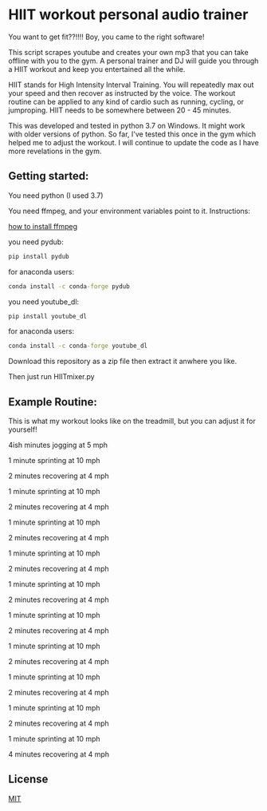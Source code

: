 # HIIT workout personal audio trainer

You want to get fit??!!!! Boy, you came to the right software!

This script scrapes youtube and creates your own mp3 that you can take offline with you to the gym. A personal trainer and DJ will guide you through a HIIT workout and keep you entertained all the while.

HIIT stands for High Intensity Interval Training. You will repeatedly max out your speed and then recover as instructed by the voice. The workout routine can be applied to any kind of cardio such as running, cycling, or jumproping. HIIT needs to be somewhere between 20 - 45 minutes.

This was developed and tested in python 3.7 on Windows. It might work with older versions of python. So far, I've tested this once in the gym which helped me to adjust the workout. I will continue to update the code as I have more revelations in the gym.

## Getting started:

You need python (I used 3.7)

You need ffmpeg, and your environment variables point to it. Instructions:

[how to install ffmpeg](https://www.youtube.com/watch?v=qjtmgCb8NcE)

you need pydub:
```cmd
pip install pydub
```
for anaconda users:
```cmd
conda install -c conda-forge pydub
```
you need youtube_dl:

```cmd
pip install youtube_dl
```
for anaconda users:
```cmd
conda install -c conda-forge youtube_dl
```

Download this repository as a zip file then extract it anwhere you like.

Then just run HIITmixer.py

## Example Routine:
This is what my workout looks like on the treadmill, but you can adjust it for yourself!

4ish minutes jogging at 5 mph

1 minute sprinting at 10 mph

2 minutes recovering at 4 mph

1 minute sprinting at 10 mph

2 minutes recovering at 4 mph

1 minute sprinting at 10 mph

2 minutes recovering at 4 mph

1 minute sprinting at 10 mph

2 minutes recovering at 4 mph

1 minute sprinting at 10 mph

2 minutes recovering at 4 mph

1 minute sprinting at 10 mph

2 minutes recovering at 4 mph

1 minute sprinting at 10 mph

2 minutes recovering at 4 mph

1 minute sprinting at 10 mph

2 minutes recovering at 4 mph

1 minute sprinting at 10 mph

2 minutes recovering at 4 mph

1 minute sprinting at 10 mph

4 minutes recovering at 4 mph

## License
[MIT](https://choosealicense.com/licenses/mit/)
